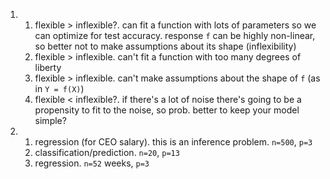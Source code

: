 1. 
    1. flexible > inflexible?. can fit a function with lots of parameters so we can optimize for test accuracy. response `f` can be highly non-linear, so better not to make assumptions about its shape (inflexibility)
    2. flexible > inflexible. can't fit a function with too many degrees of liberty
    3. flexible > inflexible. can't make assumptions about the shape of `f` (as in `Y = f(X)`)
    4. flexible < inflexible?. if there's a lot of noise there's going to be a propensity to fit to the noise, so prob. better to keep your model simple?
2. 
    1. regression (for CEO salary). this is an inference problem. `n=500`, `p=3`
    2. classification/prediction.  `n=20`, `p=13`
    3. regression. `n=52` weeks, `p=3`